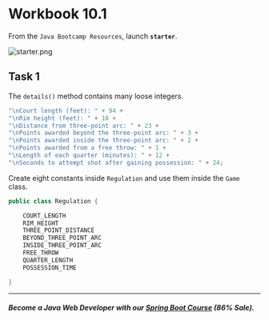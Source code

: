 # Workbook 10.1

From the `Java Bootcamp Resources`, launch **`starter`**.

![starter.png](https://firebasestorage.googleapis.com/v0/b/learnthepart-75aed.appspot.com/o/images%2F87bced44-2cd9-4db0-9a76-22125c478254?alt=media&token=7dc717de-b9d3-40c6-9ec2-32908aa28976)

## Task 1

The `details()` method contains many loose integers.
```java
"\nCourt length (feet): " + 94 + 
"\nRim height (feet): " + 10 + 
"\nDistance from three-point arc: " + 23 + 
"\nPoints awarded beyond the three-point arc: " + 3 +
"\nPoints awarded inside the three-point arc: " + 2 +
"\nPoints awarded from a free throw: " + 1 + 
"\nLength of each quarter (minutes): " + 12 +
"\nSeconds to attempt shot after gaining possession: " + 24;
```
Create eight constants inside `Regulation` and use them inside the `Game` class.
```java
public class Regulation {

    COURT_LENGTH
    RIM_HEIGHT
    THREE_POINT_DISTANCE
    BEYOND_THREE_POINT_ARC
    INSIDE_THREE_POINT_ARC 
    FREE_THROW
    QUARTER_LENGTH
    POSSESSION_TIME 

}
```

----------
##### Become a Java Web Developer with our [Spring Boot Course](https://udemy-redirect-app.herokuapp.com/spring) (86% Sale).